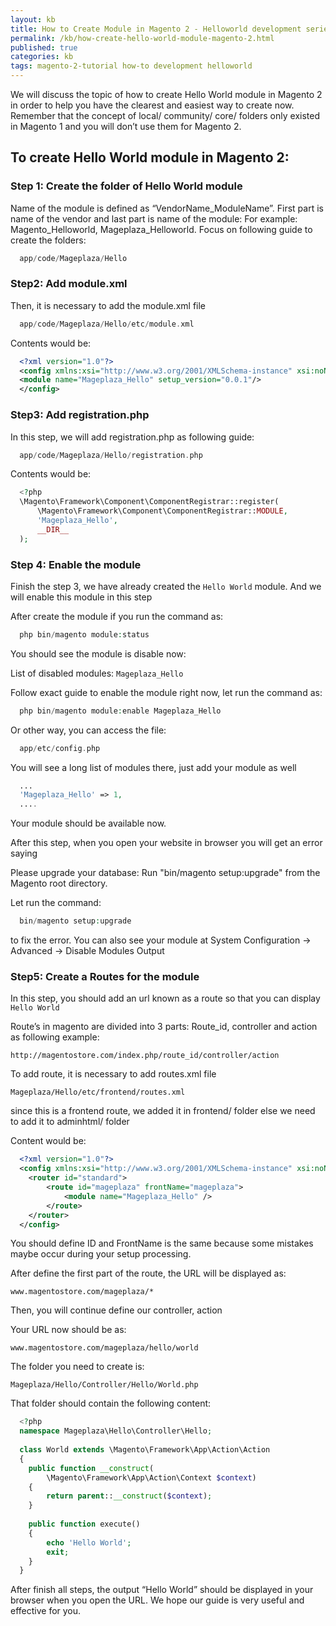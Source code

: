 ```yaml
---
layout: kb
title: How to Create Module in Magento 2 - Helloworld development series - Completed Guide
permalink: /kb/how-create-hello-world-module-magento-2.html
published: true
categories: kb 
tags: magento-2-tutorial how-to development helloworld
---
```



We will discuss the topic of how to create Hello World module in Magento 2 in order to help you have the clearest and easiest way to create now. Remember that the concept of local/ community/ core/ folders only existed in Magento 1 and you will don’t use them for Magento 2. 

## To create Hello World module in Magento 2:

### Step 1: Create the folder of Hello World module

Name of the module is defined as “VendorName_ModuleName”. First part is name of the vendor and last part is name of the module:
For example: Magento_Helloworld, Mageplaza_Helloworld. Focus on following guide to create the folders:

~~~ php
  app/code/Mageplaza/Hello
~~~ 

### Step2: Add module.xml

Then, it is necessary to add the module.xml file

~~~ php
  app/code/Mageplaza/Hello/etc/module.xml
~~~

Contents would be:

~~~ xml
  <?xml version="1.0"?>
  <config xmlns:xsi="http://www.w3.org/2001/XMLSchema-instance" xsi:noNamespaceSchemaLocation="urn:magento:framework:Module/etc/module.xsd">
  <module name="Mageplaza_Hello" setup_version="0.0.1"/>
  </config>
~~~


### Step3: Add registration.php 

In this step, we will add registration.php as following guide:

~~~ php
  app/code/Mageplaza/Hello/registration.php
~~~

Contents would be: 

~~~ php
  <?php
  \Magento\Framework\Component\ComponentRegistrar::register(
      \Magento\Framework\Component\ComponentRegistrar::MODULE,
      'Mageplaza_Hello',
      __DIR__
  );
~~~

### Step 4: Enable the module

Finish the step 3, we have already created the `Hello World` module. And we will enable this module in this step

After create the module if you run the command as: 

~~~ php
  php bin/magento module:status
~~~

You should see the module is disable now: 

  List of disabled modules: 
  ``Mageplaza_Hello``
 
Follow exact guide to enable the module right now, let run the command as: 

~~~ php
  php bin/magento module:enable Mageplaza_Hello
~~~

Or other way, you can access the file: 

~~~ php
  app/etc/config.php
~~~

You will see a long list of modules there, just add your module as well

~~~ php
  ...
  'Mageplaza_Hello' => 1, 
  ....
~~~

Your module should be available now.

After this step, when you open your website in browser you will get an error saying 

  Please upgrade your database: Run "bin/magento setup:upgrade" from the Magento root directory.

Let run the command:

~~~ php
  bin/magento setup:upgrade
~~~

to fix the error. 
You can also see your module at System Configuration -> Advanced -> Disable Modules Output

### Step5: Create a Routes for the module

In this step, you should add an url known as a route so that you can display `Hello World`

Route’s in magento are divided into 3 parts: Route_id, controller and action as following example: 

``http://magentostore.com/index.php/route_id/controller/action``


To add route, it is necessary to add routes.xml file


`Mageplaza/Hello/etc/frontend/routes.xml`

since this is a frontend route, we added it in frontend/ folder else we need to add it to adminhtml/ folder

Content would be: 

~~~ xml
  <?xml version="1.0"?>
  <config xmlns:xsi="http://www.w3.org/2001/XMLSchema-instance" xsi:noNamespaceSchemaLocation="../../../../../../lib/internal/Magento/Framework/App/etc/routes.xsd">
    <router id="standard">
        <route id="mageplaza" frontName="mageplaza">
            <module name="Mageplaza_Hello" />
        </route>
    </router>
  </config>  
~~~

You should define ID and FrontName is the same because some mistakes maybe occur during your setup processing.

After define the first part of the route, the URL will be displayed as: 
  
  ``www.magentostore.com/mageplaza/*``

Then, you will continue define our controller, action

Your URL now should be as: 

  ``www.magentostore.com/mageplaza/hello/world``

The folder you need to create is: 

  ``Mageplaza/Hello/Controller/Hello/World.php``

That folder should contain the following content:

~~~ php
  <?php
  namespace Mageplaza\Hello\Controller\Hello;
 
  class World extends \Magento\Framework\App\Action\Action
  {
    public function __construct(
        \Magento\Framework\App\Action\Context $context)
    {
        return parent::__construct($context);
    }
     
    public function execute()
    {
        echo 'Hello World';
        exit;
    } 
  }

~~~

After finish all steps, the output “Hello World” should be displayed in your browser when you open the URL.
We hope our guide is very useful and effective for you.
